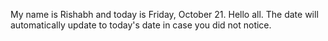 My name is Rishabh and today is Friday, October 21. Hello all. The date will automatically update to today's date in case you did not notice.
